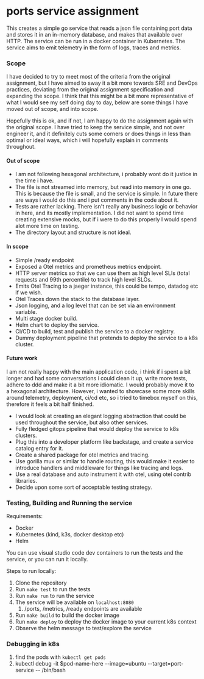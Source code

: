 # ports service assignment

This creates a simple go service that reads a json file containing port data and stores it in an in-memory database, and makes that available over HTTP. The service can be run in a docker container in Kubernetes. The service aims to emit telemetry in the form of logs, traces and metrics.

### Scope

I have decided to try to meet most of the criteria from the original assignment, but I have aimed to sway it a bit more towards SRE and DevOps practices, deviating from the original assignment specification and expanding the scope. I think that this might be a bit more representative of what I would see my self doing day to day, below are some things I have moved out of scope, and into scope.

Hopefully this is ok, and if not, I am happy to do the assignment again with the original scope. I have tried to keep the service simple, and not over engineer it, and it definitely cuts some corners or does things in less than optimal or ideal ways, which i will hopefully explain in comments throughout.

#### Out of scope
- I am not following hexagonal architecture, i probably wont do it justice in the time i have.
- The file is not streamed into memory, but read into memory in one go. This is because the file is small, and the service is simple. In future there are ways i would do this and i put comments in the code about it.
- Tests are rather lacking. There isn't really any business logic or behavior in here, and its mostly implementation. I did not want to spend time creating extensive mocks, but if i were to do this properly I would spend alot more time on testing.
- The directory layout and structure is not ideal.

#### In scope
- Simple /ready endpoint
- Exposed a Otel metrics and prometheus metrics endpoint.
- HTTP server metrics so that we can use them as high level SLIs (total requests and 99th percentile) to track high level SLOs.
- Emits Otel Tracing to a jaeger instance, this could be tempo, datadog etc if we wish.
- Otel Traces down the stack to the database layer.
- Json logging, and a log level that can be set via an environment variable.
- Multi stage docker build.
- Helm chart to deploy the service.
- CI/CD to build, test and publish the service to a docker registry.
- Dummy deployment pipeline that pretends to deploy the service to a k8s cluster.

#### Future work
I am not really happy with the main application code, i think if i spent a bit longer and had some conversations i could clean it up, write more tests, adhere to ddd and make it a bit more idiomatic. I would probably move it to a hexagonal architecture. However, i wanted to showcase some more skills around telemetry, deployment, ci/cd etc, so i tried to timebox myself on this, therefore it feels a bit half finished.

- I would look at creating an elegant logging abstraction that could be used throughout the service, but also other services.
- Fully fledged gitops pipeline that would deploy the service to k8s clusters.
- Plug this into a developer platform like backstage, and create a service catalog entry for it.
- Create a shared package for otel metrics and tracing.
- Use gorilla mux or similar to handle routing, this would make it easier to introduce handlers and middleware for things like tracing and logs.
- Use a real database and auto instrument it with otel, using otel contrib libraries.
- Decide upon some sort of acceptable testing strategy.


### Testing, Building and Running the service

Requirements:
- Docker
- Kubernetes (kind, k3s, docker desktop etc)
- Helm

You can use visual studio code dev containers to run the tests and the service, or you can run it locally.

Steps to run locally:
1. Clone the repository
2. Run `make test` to run the tests
3. Run `make run` to run the service
4. The service will be available on `localhost:8080`
   1. /ports, /metrics, /ready endpoints are available
5. Run `make build` to build the docker image
6. Run `make deploy` to deploy the docker image to your current k8s context
7. Observe the helm message to test/explore the service

### Debugging in k8s
1. find the pods with `kubectl get pods`
2. kubectl debug -it $pod-name-here --image=ubuntu --target=port-service -- /bin/bash 
